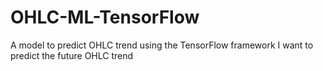 # OHLC-ML-TensorFlow
A model to predict OHLC trend using the TensorFlow framework
I want to predict the future OHLC trend
